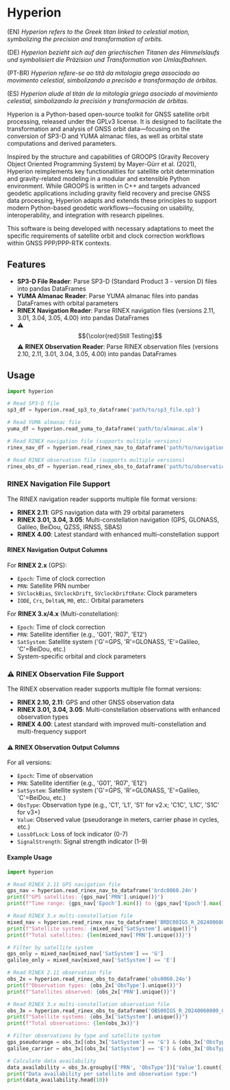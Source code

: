 # Hyperion

(EN) *Hyperion refers to the Greek titan linked to celestial motion, symbolizing the precision and transformation of orbits.*

(DE) *Hyperion bezieht sich auf den griechischen Titanen des Himmelslaufs und symbolisiert die Präzision und Transformation von Umlaufbahnen.*

(PT-BR) *Hyperion refere-se ao titã da mitologia grega associado ao movimento celestial, simbolizando a precisão e transformação de órbitas.*

(ES) *Hyperion alude al titán de la mitología griega asociado al movimiento celestial, simbolizando la precisión y transformación de órbitas.*

Hyperion is a Python-based open-source toolkit for GNSS satellite orbit processing, released under the GPLv3 license. It is designed to facilitate the transformation and analysis of GNSS orbit data—focusing on the conversion of SP3-D and YUMA almanac files, as well as orbital state computations and derived parameters.

Inspired by the structure and capabilities of GROOPS (Gravity Recovery Object Oriented Programming System) by Mayer-Gürr et al. (2021), Hyperion reimplements key functionalities for satellite orbit determination and gravity-related modeling in a modular and extensible Python environment. While GROOPS is written in C++ and targets advanced geodetic applications including gravity field recovery and precise GNSS data processing, Hyperion adapts and extends these principles to support modern Python-based geodetic workflows—focusing on usability, interoperability, and integration with research pipelines.

This software is being developed with necessary adaptations to meet the specific requirements of satellite orbit and clock correction workflows within GNSS PPP/PPP-RTK contexts.

## Features

- **SP3-D File Reader**: Parse SP3-D (Standard Product 3 - version D) files into pandas DataFrames
- **YUMA Almanac Reader**: Parse YUMA almanac files into pandas DataFrames with orbital parameters
- **RINEX Navigation Reader**: Parse RINEX navigation files (versions 2.11, 3.01, 3.04, 3.05, 4.00) into pandas DataFrames
- ⚠️ $${\color{red}Still Testing}$$ ⚠️ **RINEX Observation Reader**: Parse RINEX observation files (versions 2.10, 2.11, 3.01, 3.04, 3.05, 4.00) into pandas DataFrames

## Usage

```python
import hyperion

# Read SP3-D file
sp3_df = hyperion.read_sp3_to_dataframe('path/to/sp3_file.sp3')

# Read YUMA almanac file  
yuma_df = hyperion.read_yuma_to_dataframe('path/to/almanac.alm')

# Read RINEX navigation file (supports multiple versions)
rinex_nav_df = hyperion.read_rinex_nav_to_dataframe('path/to/navigation.nav')

# Read RINEX observation file (supports multiple versions)
rinex_obs_df = hyperion.read_rinex_obs_to_dataframe('path/to/observation.obs')
```

### RINEX Navigation File Support

The RINEX navigation reader supports multiple file format versions:

- **RINEX 2.11**: GPS navigation data with 29 orbital parameters
- **RINEX 3.01, 3.04, 3.05**: Multi-constellation navigation (GPS, GLONASS, Galileo, BeiDou, QZSS, IRNSS, SBAS)  
- **RINEX 4.00**: Latest standard with enhanced multi-constellation support

#### RINEX Navigation Output Columns

For **RINEX 2.x** (GPS):
- `Epoch`: Time of clock correction
- `PRN`: Satellite PRN number  
- `SVclockBias`, `SVclockDrift`, `SVclockDriftRate`: Clock parameters
- `IODE`, `Crs`, `DeltaN`, `M0`, etc.: Orbital parameters

For **RINEX 3.x/4.x** (Multi-constellation):
- `Epoch`: Time of clock correction
- `PRN`: Satellite identifier (e.g., 'G01', 'R07', 'E12')
- `SatSystem`: Satellite system ('G'=GPS, 'R'=GLONASS, 'E'=Galileo, 'C'=BeiDou, etc.)
- System-specific orbital and clock parameters

### ⚠️ RINEX Observation File Support

The RINEX observation reader supports multiple file format versions:

- **RINEX 2.10, 2.11**: GPS and other GNSS observation data
- **RINEX 3.01, 3.04, 3.05**: Multi-constellation observations with enhanced observation types
- **RINEX 4.00**: Latest standard with improved multi-constellation and multi-frequency support

#### ⚠️ RINEX Observation Output Columns

For all versions:
- `Epoch`: Time of observation
- `PRN`: Satellite identifier (e.g., 'G01', 'R07', 'E12')
- `SatSystem`: Satellite system ('G'=GPS, 'R'=GLONASS, 'E'=Galileo, 'C'=BeiDou, etc.)
- `ObsType`: Observation type (e.g., 'C1', 'L1', 'S1' for v2.x; 'C1C', 'L1C', 'S1C' for v3+)
- `Value`: Observed value (pseudorange in meters, carrier phase in cycles, etc.)
- `LossOfLock`: Loss of lock indicator (0-7)
- `SignalStrength`: Signal strength indicator (1-9)

#### Example Usage

```python
import hyperion

# Read RINEX 2.11 GPS navigation file
gps_nav = hyperion.read_rinex_nav_to_dataframe('brdc0060.24n')
print(f"GPS satellites: {gps_nav['PRN'].unique()}")
print(f"Time range: {gps_nav['Epoch'].min()} to {gps_nav['Epoch'].max()}")

# Read RINEX 3.x multi-constellation file  
mixed_nav = hyperion.read_rinex_nav_to_dataframe('BRDC00IGS_R_20240060000_01D_MN.rnx')
print(f"Satellite systems: {mixed_nav['SatSystem'].unique()}")
print(f"Total satellites: {len(mixed_nav['PRN'].unique())}")

# Filter by satellite system
gps_only = mixed_nav[mixed_nav['SatSystem'] == 'G']
galileo_only = mixed_nav[mixed_nav['SatSystem'] == 'E']

# Read RINEX 2.11 observation file
obs_2x = hyperion.read_rinex_obs_to_dataframe('obs0060.24o')
print(f"Observation types: {obs_2x['ObsType'].unique()}")
print(f"Satellites observed: {obs_2x['PRN'].unique()}")

# Read RINEX 3.x multi-constellation observation file
obs_3x = hyperion.read_rinex_obs_to_dataframe('OBS00IGS_R_20240060000_01D_30S_MO.rnx')
print(f"Satellite systems: {obs_3x['SatSystem'].unique()}")
print(f"Total observations: {len(obs_3x)}")

# Filter observations by type and satellite system
gps_pseudorange = obs_3x[(obs_3x['SatSystem'] == 'G') & (obs_3x['ObsType'].str.startswith('C'))]
galileo_carrier = obs_3x[(obs_3x['SatSystem'] == 'E') & (obs_3x['ObsType'].str.startswith('L'))]

# Calculate data availability
data_availability = obs_3x.groupby(['PRN', 'ObsType'])['Value'].count().reset_index()
print("Data availability per satellite and observation type:")
print(data_availability.head(10))
```
